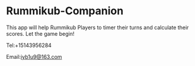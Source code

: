 # Rummikub-Companion

This app will help Rummikub Players to timer their turns and calculate their scores. 
Let the game begin!


Tel:+15143956284

Email:iyb1u9@163.com
